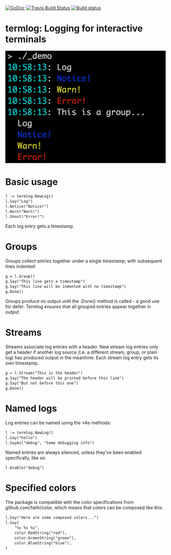 
[![GoDoc](http://img.shields.io/badge/go-documentation-blue.svg?style=flat-square)](http://godoc.org/github.com/cortesi/termlog)
[![Travis Build Status](https://travis-ci.org/cortesi/termlog.svg?branch=master)](https://travis-ci.org/cortesi/termlog)
[![Build status](https://ci.appveyor.com/api/projects/status/gxuitoksv66sky3l/branch/master?svg=true)](https://ci.appveyor.com/project/cortesi/termlog/branch/master)



# termlog: Logging for interactive terminals

![screenshot](_demo/screenshot.png "termlog in action")

# Basic usage

    l := termlog.NewLog()
    l.Say("Log")
    l.Notice("Notice!")
    l.Warn("Warn!")
    l.Shout("Error!")

Each log entry gets a timestamp.


# Groups

Groups collect entries together under a single timestamp, with subsequent lines
indented:

    g = l.Group()
    g.Say("This line gets a timestamp")
    g.Say("This line will be indented with no timestamp")
    g.Done()

Groups produce no output until the .Done() method is called - a good use for
defer. Termlog ensures that all grouped entries appear together in output.


# Streams

Streams associate log entries with a header. New stream log entries only get a
header if another log source (i.e. a different stream, group, or plain log) has
produced output in the meantime. Each stream log entry gets its own timestamp.

    g = l.Stream("This is the header")
    g.Say("The header will be printed before this line")
    g.Say("But not before this one")
    g.Done()


# Named logs

Log entries can be named using the *As methods:

    l := termlog.NewLog()
    l.Say("hello")
    l.SayAs("debug", "Some debugging info")

Named entries are always silenced, unless they've been enabled specifically, like so:

    l.Enable("debug")


# Specified colors

The package is compatible with the color specifications from
github.com/fatih/color, which means that colors can be composed like this:

    l.Say("Here are some composed colors...")
    l.Say(
    	"%s %s %s",
    	color.RedString("red"),
    	color.GreenString("green"),
    	color.BlueString("blue"),
    )
